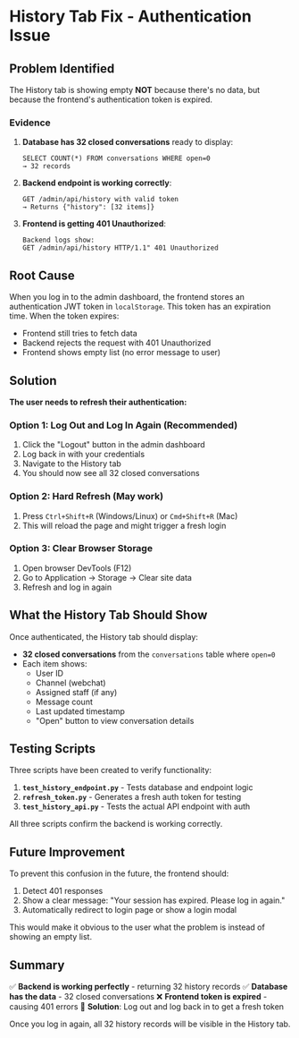 # History Tab Fix - Authentication Issue

## Problem Identified

The History tab is showing empty **NOT** because there's no data, but because the frontend's authentication token is expired.

### Evidence

1. **Database has 32 closed conversations** ready to display:
   ```
   SELECT COUNT(*) FROM conversations WHERE open=0
   → 32 records
   ```

2. **Backend endpoint is working correctly**:
   ```
   GET /admin/api/history with valid token
   → Returns {"history": [32 items]}
   ```

3. **Frontend is getting 401 Unauthorized**:
   ```
   Backend logs show:
   GET /admin/api/history HTTP/1.1" 401 Unauthorized
   ```

## Root Cause

When you log in to the admin dashboard, the frontend stores an authentication JWT token in `localStorage`. This token has an expiration time. When the token expires:

- Frontend still tries to fetch data
- Backend rejects the request with 401 Unauthorized
- Frontend shows empty list (no error message to user)

## Solution

**The user needs to refresh their authentication:**

### Option 1: Log Out and Log In Again (Recommended)

1. Click the "Logout" button in the admin dashboard
2. Log back in with your credentials
3. Navigate to the History tab
4. You should now see all 32 closed conversations

### Option 2: Hard Refresh (May work)

1. Press `Ctrl+Shift+R` (Windows/Linux) or `Cmd+Shift+R` (Mac)
2. This will reload the page and might trigger a fresh login

### Option 3: Clear Browser Storage

1. Open browser DevTools (F12)
2. Go to Application → Storage → Clear site data
3. Refresh and log in again

## What the History Tab Should Show

Once authenticated, the History tab should display:

- **32 closed conversations** from the `conversations` table where `open=0`
- Each item shows:
  - User ID
  - Channel (webchat)
  - Assigned staff (if any)
  - Message count
  - Last updated timestamp
  - "Open" button to view conversation details

## Testing Scripts

Three scripts have been created to verify functionality:

1. **`test_history_endpoint.py`** - Tests database and endpoint logic
2. **`refresh_token.py`** - Generates a fresh auth token for testing
3. **`test_history_api.py`** - Tests the actual API endpoint with auth

All three scripts confirm the backend is working correctly.

## Future Improvement

To prevent this confusion in the future, the frontend should:

1. Detect 401 responses
2. Show a clear message: "Your session has expired. Please log in again."
3. Automatically redirect to login page or show a login modal

This would make it obvious to the user what the problem is instead of showing an empty list.

## Summary

✅ **Backend is working perfectly** - returning 32 history records
✅ **Database has the data** - 32 closed conversations
❌ **Frontend token is expired** - causing 401 errors
🔧 **Solution**: Log out and log back in to get a fresh token

Once you log in again, all 32 history records will be visible in the History tab.
